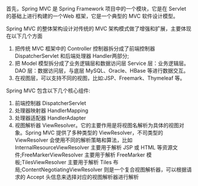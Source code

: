 首先，Spring MVC 是 Spring Framework 项目中的一个模块，它是在 Servlet 的基础上进行构建的一个Web 框架，它是一个典型的 MVC 软件设计模型。

Spring MVC 的整体架构设计对传统的 MVC 架构模式做了增强和扩展，主要体现在以下几个方面
1. 把传统 MVC 框架中的 Controller 控制器拆分成了前端控制器 DispatcherServlet 和后端处理器 Handler两部分;
2. 把 Model 模型拆分成了业务逻辑层和数据访问层
	Service 层：业务逻辑层。
	DAO 层：数据访问层，与底层 MySQL、Oracle、HBase 等进行数据交互。
3. 在视图层，可以支持不同的视图，比如:JSP、Freemark、Thymeleaf 等。

Spring MVC 包含以下几个核心组件:
1. 前端控制器 DispatcherServlet
2. 处理器映射器 HandlerMapping
3. 处理器适配器 HandlerAdapter
4. 视图解析器 ViewResolver。它的主要作用是将视图名解析为具体的视图对象。Spring MVC 提供了多种类型的 ViewResolver，不司类型的 ViewResolver 会使用不同的解析策略和算法，比如 InternalResourceViewResolver 主要用于解析 JSP 或 HTML 等资源文件;FreeMarkerViewResolver 主要用于解析 FreeMarker 模板;TilesViewResolver 主要用于解析 Tiles 布局;ContentNegotiatingViewResolver 则是一个复合视图解析器，可以根据请求的 Accept 头信息来选择对应的视图解析器进行解析 
